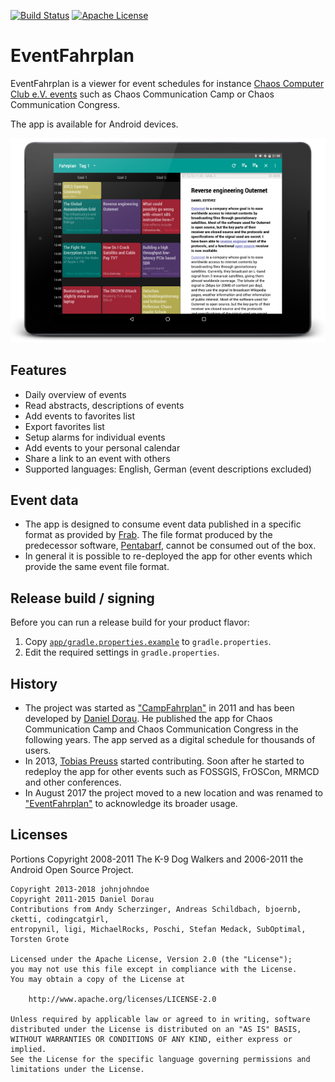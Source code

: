 [![Build Status](https://travis-ci.org/EventFahrplan/EventFahrplan.svg?branch=master)](https://travis-ci.org/EventFahrplan/EventFahrplan) [![Apache License](http://img.shields.io/badge/license-Apache%20License%202.0-lightgrey.svg)](http://choosealicense.com/licenses/apache-2.0/)

# EventFahrplan

EventFahrplan is a viewer for event schedules for instance
[Chaos Computer Club e.V. events][ccc-events] such as Chaos Communication Camp
or Chaos Communication Congress.

The app is available for Android devices.


![Screenshot of 33c3 Fahrplan on a tablet](gfx/EventFahrplan-33c3-Events-Tablet.png)


## Features

* Daily overview of events
* Read abstracts, descriptions of events
* Add events to favorites list
* Export favorites list
* Setup alarms for individual events
* Add events to your personal calendar
* Share a link to an event with others
* Supported languages: English, German (event descriptions excluded)

## Event data

* The app is designed to consume event data published in a specific format
as provided by [Frab][frab-github]. The file format produced by the predecessor software,
[Pentabarf][pentabarf-github], cannot be consumed out of the box.
* In general it is possible to re-deployed the app for other events which
provide the same event file format.


## Release build / signing

Before you can run a release build for your product flavor:

1. Copy [`app/gradle.properties.example`](app/gradle.properties.example) to `gradle.properties`.
2. Edit the required settings in `gradle.properties`.


## History

* The project was started as ["CampFahrplan"][campfahrplan-github] in 2011 and has been developed
by [Daniel Dorau][tuxmobil-github]. He published the app for Chaos Communication Camp
and Chaos Communication Congress in the following years. The app served as a digital
schedule for thousands of users.
* In 2013, [Tobias Preuss][johnjohndoe-github] started contributing. Soon after he
started to redeploy the app for other events such as FOSSGIS, FrOSCon, MRMCD and
other conferences.
* In August 2017 the project moved to a new location and was renamed to
["EventFahrplan"][eventfahrplan-github] to acknowledge its broader usage.


## Licenses

Portions Copyright 2008-2011 The K-9 Dog Walkers and 2006-2011 the Android Open Source Project.


```
Copyright 2013-2018 johnjohndoe
Copyright 2011-2015 Daniel Dorau
Contributions from Andy Scherzinger, Andreas Schildbach, bjoernb, cketti, codingcatgirl,
entropynil, ligi, MichaelRocks, Poschi, Stefan Medack, SubOptimal, Torsten Grote

Licensed under the Apache License, Version 2.0 (the "License");
you may not use this file except in compliance with the License.
You may obtain a copy of the License at

    http://www.apache.org/licenses/LICENSE-2.0

Unless required by applicable law or agreed to in writing, software
distributed under the License is distributed on an "AS IS" BASIS,
WITHOUT WARRANTIES OR CONDITIONS OF ANY KIND, either express or implied.
See the License for the specific language governing permissions and
limitations under the License.
```

[campfahrplan-github]: https://github.com/tuxmobil/CampFahrplan
[ccc-events]: http://events.ccc.de
[eventfahrplan-github]: https://github.com/EventFahrplan/EventFahrplan
[frab-github]: https://github.com/frab/frab
[johnjohndoe-github]: https://github.com/johnjohndoe
[pentabarf-github]: https://github.com/nevs/pentabarf
[tuxmobil-github]: https://github.com/tuxmobil/CampFahrplan


